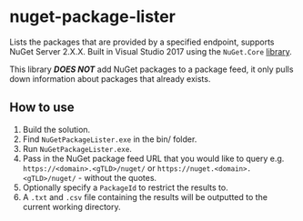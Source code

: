 # nuget-package-lister
Lists the packages that are provided by a specified endpoint, supports NuGet Server 2.X.X. Built in Visual Studio 2017 using the `NuGet.Core` [library](https://github.com/NuGet/NuGet2).

This library ***DOES NOT*** add NuGet packages to a package feed, it only pulls down information about packages that already exists.

## How to use

1. Build the solution.
2. Find `NuGetPackageLister.exe` in the bin/ folder.
3. Run `NuGetPackageLister.exe`.
4. Pass in the NuGet package feed URL that you would like to query e.g. `https://<domain>.<gTLD>/nuget/` or 
`https://nuget.<domain>.<gTLD>/nuget/` - without the quotes.
 5. Optionally specify a `PackageId` to restrict the results to.
 6. A `.txt` and `.csv` file containing the results will be outputted to the current working directory.
